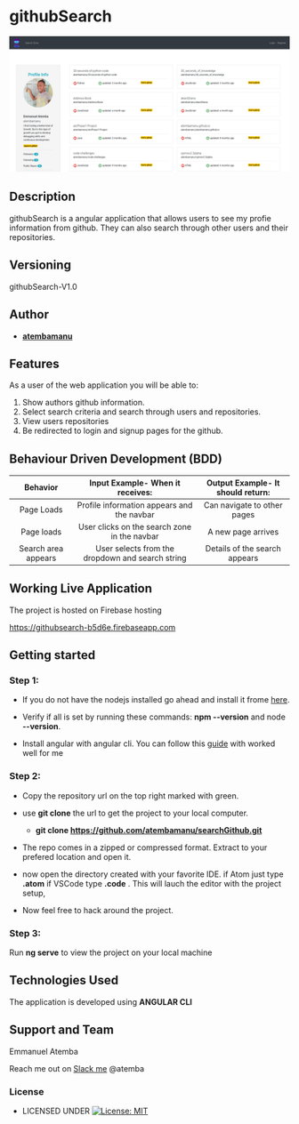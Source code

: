 # githubSearch

![githubSearch live Image](src/assets/images/gtsearch.png?raw=true "")

## Description
githubSearch is a angular application that allows users to see my profie information from github. They can also search through other users and their repositories.

## Versioning

 githubSearch-V1.0 

## Author

* [**atembamanu**](https://github.com/atembamanu)

## Features


As a user of the web application you will be able to:

1. Show authors github information.
2. Select search criteria and search through users and repositories.
3. View users repositories
4. Be redirected to login and signup pages for the github.

## Behaviour Driven Development (BDD)
| Behavior | Input Example- When it receives: | Output Example- It should return: |
| :-------------: | :-------------: | :-------------: |
| Page Loads | Profile information appears and the navbar| Can navigate to other pages |
| Page loads | User clicks on the search zone in the navbar| A new page arrives |
| Search area appears | User selects from the dropdown and search string | Details of the search appears|

## Working Live Application
The project is hosted on Firebase hosting

https://githubsearch-b5d6e.firebaseapp.com

## Getting started

### Step 1:

* If you do not have the nodejs installed go ahead and install it frome [here](https://nodejs.org/en/).

* Verify if all is set by running these commands: **npm --version** and node **--version**.

* Install angular with angular cli. You can follow this [guide](https://codeburst.io/how-to-build-an-angular-app-with-angular-cli-in-a-couple-of-minutes-43089d3ab272) with worked well for me

### Step 2: 

* Copy the repository url on the top right marked with green.
* use **git clone** the url to get the project to your local computer.


    * **git clone https://github.com/atembamanu/searchGithub.git**
*   The repo comes in a zipped or compressed format. Extract to your prefered location and open it.

* now open the directory created with your favorite IDE. if Atom just type **.atom** if VSCode type **.code** . This will lauch the editor with the project setup, 

* Now feel free to hack around the project.

### Step 3:
Run **ng serve** to view the project on your local machine

## Technologies Used
The application is developed using **ANGULAR CLI**


## Support and Team
Emmanuel Atemba

Reach me out on [Slack me](https://slack.com/intl/en-ke/)  @atemba


### License

* LICENSED UNDER  [![License: MIT](https://img.shields.io/badge/License-MIT-yellow.svg)](license)
